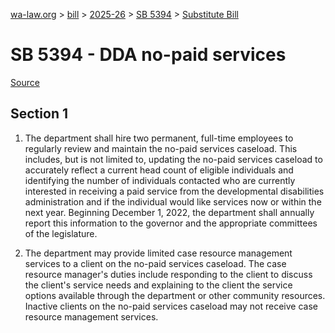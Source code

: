 [wa-law.org](/) > [bill](/bill/) > [2025-26](/bill/2025-26/) > [SB 5394](/bill/2025-26/sb/5394/) > [Substitute Bill](/bill/2025-26/sb/5394/S/)

# SB 5394 - DDA no-paid services

[Source](http://lawfilesext.leg.wa.gov/biennium/2025-26/Pdf/Bills/Senate%20Bills/5394-S.pdf)

## Section 1
1. The department shall hire two permanent, full-time employees to regularly review and maintain the no-paid services caseload. This includes, but is not limited to, updating the no-paid services caseload to accurately reflect a current head count of eligible individuals and identifying the number of individuals contacted who are currently interested in receiving a paid service from the developmental disabilities administration and if the individual would like services now or within the next year. Beginning December 1, 2022, the department shall annually report this information to the governor and the appropriate committees of the legislature.

2. The department may provide limited case resource management services to a client on the no-paid services caseload. The case resource manager's duties include responding to the client to discuss the client's service needs and  explaining to the client the service options available through the department or other community resources. Inactive clients on the no-paid services caseload may not receive case resource management services.
